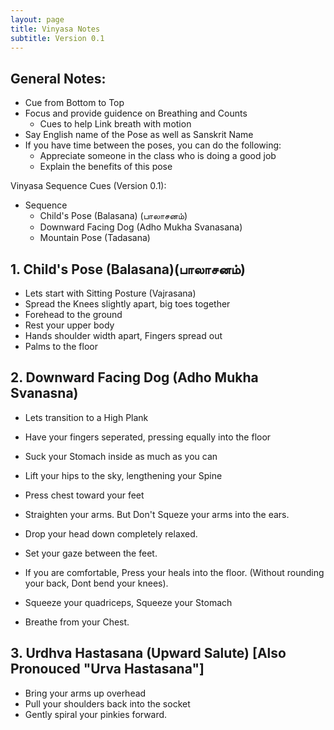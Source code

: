 ```yaml
---
layout: page
title: Vinyasa Notes
subtitle: Version 0.1
---
```


## General Notes:
* Cue from Bottom to Top
* Focus and provide guidence on Breathing and Counts
  * Cues to help Link breath with motion  
* Say English name of the Pose as well as Sanskrit Name
* If you have time between the poses, you can do the following: 
  * Appreciate someone in the class who is doing a good job
  * Explain the benefits of this pose

Vinyasa Sequence Cues (Version 0.1):

* Sequence
  - Child's Pose (Balasana) (பாலாசனம்)
  - Downward Facing Dog (Adho Mukha Svanasana)
  - Mountain Pose (Tadasana)

## 1. Child's Pose (Balasana)(பாலாசனம்)

* Lets start with Sitting Posture (Vajrasana)
* Spread the Knees slightly apart, big toes together
* Forehead to the ground
* Rest your upper body
* Hands shoulder width apart, Fingers spread out
* Palms to the floor

## 2. Downward Facing Dog (Adho Mukha Svanasna)

* Lets transition to a High Plank
* Have your fingers seperated, pressing equally into the floor
* Suck your Stomach inside as much as you can
* Lift your hips to the sky, lengthening your Spine
* Press chest toward your feet
* Straighten your arms. But Don't Squeze your arms into the ears. 
* Drop your head down completely relaxed.
* Set your gaze between the feet.
* If you are comfortable, Press your heals into the floor. (Without rounding your back, Dont bend your knees).


* Squeeze your quadriceps, Squeeze your Stomach
* Breathe from your Chest.


## 3. Urdhva Hastasana (Upward Salute) [Also Pronouced "Urva Hastasana"]

* Bring your arms up overhead
* Pull your shoulders back into the socket
* Gently spiral your pinkies forward.





